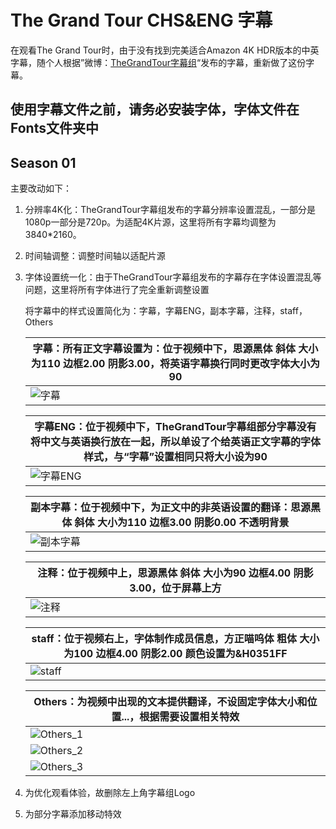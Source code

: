 # The Grand Tour CHS&ENG 字幕

在观看The Grand Tour时，由于没有找到完美适合Amazon 4K HDR版本的中英字幕，随个人根据”微博：[TheGrandTour字幕组](https://weibo.com/u/5664670417)“发布的字幕，重新做了这份字幕。

## 使用字幕文件之前，请**务必安装**字体，字体文件在Fonts文件夹中

## Season 01

主要改动如下：

1. 分辨率4K化：TheGrandTour字幕组发布的字幕分辨率设置混乱，一部分是1080p一部分是720p。为适配4K片源，这里将所有字幕均调整为3840*2160。

2. 时间轴调整：调整时间轴以适配片源

3. 字体设置统一化：由于TheGrandTour字幕组发布的字幕存在字体设置混乱等问题，这里将所有字体进行了完全重新调整设置

   将字幕中的样式设置简化为：字幕，字幕ENG，副本字幕，注释，staff，Others

   | 字幕：所有正文字幕设置为：位于视频中下，思源黑体 斜体 大小为110 边框2.00 阴影3.00，将英语字幕换行同时更改字体大小为90 |
   | ------------------------------------------------------------ |
   | ![字幕](https://typora-rn.oss-cn-beijing.aliyuncs.com/img/2025%2F08%2F07%2F16-58-25-a015a11dfedc4de358fdfad5b7697350.webp) |

   | 字幕ENG：位于视频中下，TheGrandTour字幕组部分字幕没有将中文与英语换行放在一起，所以单设了个给英语正文字幕的字体样式，与“字幕”设置相同只将大小设为90 |
   | ------------------------------------------------------------ |
   | ![字幕ENG](https://typora-rn.oss-cn-beijing.aliyuncs.com/img/2025%2F08%2F07%2F16-58-33-fa46641fbf8f7375b1bbe7ea1a3864ce.webp) |

   | 副本字幕：位于视频中下，为正文中的非英语设置的翻译：思源黑体 斜体 大小为110 边框3.00 阴影0.00 不透明背景 |
   | ------------------------------------------------------------ |
   | ![副本字幕](https://typora-rn.oss-cn-beijing.aliyuncs.com/img/2025%2F08%2F07%2F16-58-40-8b314e88b1efabc2e3fdee6f3e165227.webp) |

   | 注释：位于视频中上，思源黑体 斜体 大小为90 边框4.00 阴影3.00，位于屏幕上方 |
   | ------------------------------------------------------------ |
   | ![注释](https://typora-rn.oss-cn-beijing.aliyuncs.com/img/2025%2F08%2F07%2F16-58-51-9f7837c3aaf85e78a981864c0a80b46c.webp) |

   | staff：位于视频右上，字体制作成员信息，方正喵呜体 粗体 大小为100 边框4.00 阴影2.00 颜色设置为&H0351FF |
   | ------------------------------------------------------------ |
   | ![staff](https://typora-rn.oss-cn-beijing.aliyuncs.com/img/2025%2F08%2F07%2F16-59-00-01d4cdebcd2a4c17fd5800936a088998.webp) |

   | Others：为视频中出现的文本提供翻译，不设固定字体大小和位置...，根据需要设置相关特效 |
   | ------------------------------------------------------------ |
   | ![Others_1](https://typora-rn.oss-cn-beijing.aliyuncs.com/img/2025%2F08%2F07%2F17-01-09-81947b1749e915dc4ba67cf687d7c0fd.webp) |
   | ![Others_2](https://typora-rn.oss-cn-beijing.aliyuncs.com/img/2025%2F08%2F07%2F16-59-14-d4a2093005674079e1e542808c700b1d.webp) |
   | ![Others_3](https://typora-rn.oss-cn-beijing.aliyuncs.com/img/2025%2F08%2F07%2F16-59-20-b11c4fae251467372c342c97b0765dd3.webp) |

4. 为优化观看体验，故删除左上角字幕组Logo
5. 为部分字幕添加移动特效
